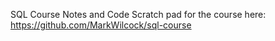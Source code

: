 SQL Course Notes and Code
Scratch pad for the course here:
https://github.com/MarkWilcock/sql-course
